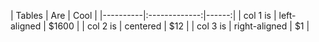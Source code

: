 | Tables | Are | Cool | |----------|:-------------:|------:| | col 1 is | left-aligned | $1600 | | col 2 is | centered | $12 | | col 3 is | right-aligned | $1 |
